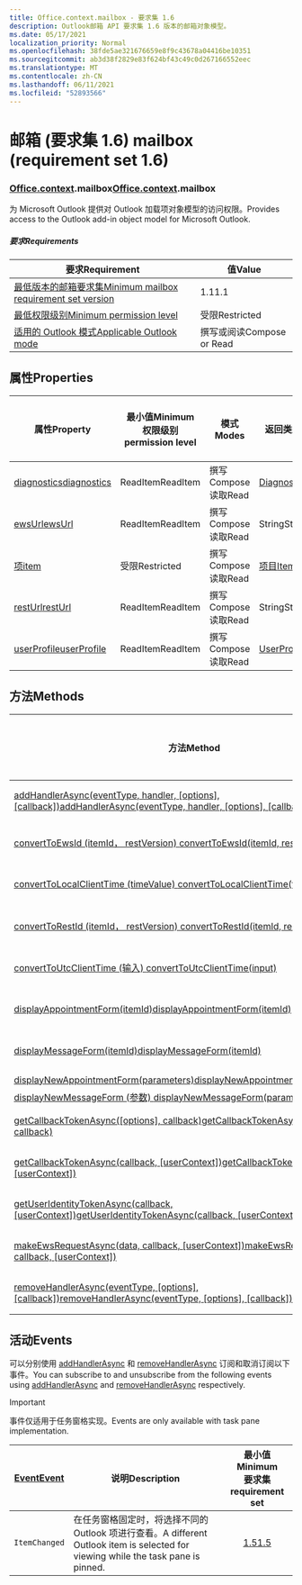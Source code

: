 ```yaml
---
title: Office.context.mailbox - 要求集 1.6
description: Outlook邮箱 API 要求集 1.6 版本的邮箱对象模型。
ms.date: 05/17/2021
localization_priority: Normal
ms.openlocfilehash: 38fde5ae321676659e8f9c43678a04416be10351
ms.sourcegitcommit: ab3d38f2829e83f624bf43c49c0d267166552eec
ms.translationtype: MT
ms.contentlocale: zh-CN
ms.lasthandoff: 06/11/2021
ms.locfileid: "52893566"
---
```

# <a name="mailbox-requirement-set-16"></a><span data-ttu-id="89adf-103">邮箱 (要求集 1.6) </span><span class="sxs-lookup"><span data-stu-id="89adf-103">mailbox (requirement set 1.6)</span></span>

### <a name="officecontextmailbox"></a><span data-ttu-id="89adf-104">[Office](office.md)[.context](office.context.md).mailbox</span><span class="sxs-lookup"><span data-stu-id="89adf-104">[Office](office.md)[.context](office.context.md).mailbox</span></span>

<span data-ttu-id="89adf-105">为 Microsoft Outlook 提供对 Outlook 加载项对象模型的访问权限。</span><span class="sxs-lookup"><span data-stu-id="89adf-105">Provides access to the Outlook add-in object model for Microsoft Outlook.</span></span>

##### <a name="requirements"></a><span data-ttu-id="89adf-106">要求</span><span class="sxs-lookup"><span data-stu-id="89adf-106">Requirements</span></span>

|<span data-ttu-id="89adf-107">要求</span><span class="sxs-lookup"><span data-stu-id="89adf-107">Requirement</span></span>| <span data-ttu-id="89adf-108">值</span><span class="sxs-lookup"><span data-stu-id="89adf-108">Value</span></span>|
|---|---|
|[<span data-ttu-id="89adf-109">最低版本的邮箱要求集</span><span class="sxs-lookup"><span data-stu-id="89adf-109">Minimum mailbox requirement set version</span></span>](../../requirement-sets/outlook-api-requirement-sets.md)| <span data-ttu-id="89adf-110">1.1</span><span class="sxs-lookup"><span data-stu-id="89adf-110">1.1</span></span>|
|[<span data-ttu-id="89adf-111">最低权限级别</span><span class="sxs-lookup"><span data-stu-id="89adf-111">Minimum permission level</span></span>](../../../outlook/understanding-outlook-add-in-permissions.md)| <span data-ttu-id="89adf-112">受限</span><span class="sxs-lookup"><span data-stu-id="89adf-112">Restricted</span></span>|
|[<span data-ttu-id="89adf-113">适用的 Outlook 模式</span><span class="sxs-lookup"><span data-stu-id="89adf-113">Applicable Outlook mode</span></span>](../../../outlook/outlook-add-ins-overview.md#extension-points)| <span data-ttu-id="89adf-114">撰写或阅读</span><span class="sxs-lookup"><span data-stu-id="89adf-114">Compose or Read</span></span>|

## <a name="properties"></a><span data-ttu-id="89adf-115">属性</span><span class="sxs-lookup"><span data-stu-id="89adf-115">Properties</span></span>

| <span data-ttu-id="89adf-116">属性</span><span class="sxs-lookup"><span data-stu-id="89adf-116">Property</span></span> | <span data-ttu-id="89adf-117">最小值</span><span class="sxs-lookup"><span data-stu-id="89adf-117">Minimum</span></span><br><span data-ttu-id="89adf-118">权限级别</span><span class="sxs-lookup"><span data-stu-id="89adf-118">permission level</span></span> | <span data-ttu-id="89adf-119">模式</span><span class="sxs-lookup"><span data-stu-id="89adf-119">Modes</span></span> | <span data-ttu-id="89adf-120">返回类型</span><span class="sxs-lookup"><span data-stu-id="89adf-120">Return type</span></span> | <span data-ttu-id="89adf-121">最小值</span><span class="sxs-lookup"><span data-stu-id="89adf-121">Minimum</span></span><br><span data-ttu-id="89adf-122">要求集</span><span class="sxs-lookup"><span data-stu-id="89adf-122">requirement set</span></span> |
|---|---|---|---|:---:|
| [<span data-ttu-id="89adf-123">diagnostics</span><span class="sxs-lookup"><span data-stu-id="89adf-123">diagnostics</span></span>](/javascript/api/outlook/office.mailbox?view=outlook-js-1.6&preserve-view=true#diagnostics) | <span data-ttu-id="89adf-124">ReadItem</span><span class="sxs-lookup"><span data-stu-id="89adf-124">ReadItem</span></span> | <span data-ttu-id="89adf-125">撰写</span><span class="sxs-lookup"><span data-stu-id="89adf-125">Compose</span></span><br><span data-ttu-id="89adf-126">读取</span><span class="sxs-lookup"><span data-stu-id="89adf-126">Read</span></span> | [<span data-ttu-id="89adf-127">Diagnostics</span><span class="sxs-lookup"><span data-stu-id="89adf-127">Diagnostics</span></span>](/javascript/api/outlook/office.diagnostics?view=outlook-js-1.6&preserve-view=true) | [<span data-ttu-id="89adf-128">1.1</span><span class="sxs-lookup"><span data-stu-id="89adf-128">1.1</span></span>](../requirement-set-1.1/outlook-requirement-set-1.1.md) |
| [<span data-ttu-id="89adf-129">ewsUrl</span><span class="sxs-lookup"><span data-stu-id="89adf-129">ewsUrl</span></span>](/javascript/api/outlook/office.mailbox?view=outlook-js-1.6&preserve-view=true#ewsurl) | <span data-ttu-id="89adf-130">ReadItem</span><span class="sxs-lookup"><span data-stu-id="89adf-130">ReadItem</span></span> | <span data-ttu-id="89adf-131">撰写</span><span class="sxs-lookup"><span data-stu-id="89adf-131">Compose</span></span><br><span data-ttu-id="89adf-132">读取</span><span class="sxs-lookup"><span data-stu-id="89adf-132">Read</span></span> | <span data-ttu-id="89adf-133">String</span><span class="sxs-lookup"><span data-stu-id="89adf-133">String</span></span> | [<span data-ttu-id="89adf-134">1.1</span><span class="sxs-lookup"><span data-stu-id="89adf-134">1.1</span></span>](../requirement-set-1.1/outlook-requirement-set-1.1.md) |
| [<span data-ttu-id="89adf-135">项</span><span class="sxs-lookup"><span data-stu-id="89adf-135">item</span></span>](office.context.mailbox.item.md) | <span data-ttu-id="89adf-136">受限</span><span class="sxs-lookup"><span data-stu-id="89adf-136">Restricted</span></span> | <span data-ttu-id="89adf-137">撰写</span><span class="sxs-lookup"><span data-stu-id="89adf-137">Compose</span></span><br><span data-ttu-id="89adf-138">读取</span><span class="sxs-lookup"><span data-stu-id="89adf-138">Read</span></span> | [<span data-ttu-id="89adf-139">项目</span><span class="sxs-lookup"><span data-stu-id="89adf-139">Item</span></span>](/javascript/api/outlook/office.item?view=outlook-js-1.6&preserve-view=true) | [<span data-ttu-id="89adf-140">1.1</span><span class="sxs-lookup"><span data-stu-id="89adf-140">1.1</span></span>](../requirement-set-1.1/outlook-requirement-set-1.1.md) |
| [<span data-ttu-id="89adf-141">restUrl</span><span class="sxs-lookup"><span data-stu-id="89adf-141">restUrl</span></span>](/javascript/api/outlook/office.mailbox?view=outlook-js-1.6&preserve-view=true#resturl) | <span data-ttu-id="89adf-142">ReadItem</span><span class="sxs-lookup"><span data-stu-id="89adf-142">ReadItem</span></span> | <span data-ttu-id="89adf-143">撰写</span><span class="sxs-lookup"><span data-stu-id="89adf-143">Compose</span></span><br><span data-ttu-id="89adf-144">读取</span><span class="sxs-lookup"><span data-stu-id="89adf-144">Read</span></span> | <span data-ttu-id="89adf-145">String</span><span class="sxs-lookup"><span data-stu-id="89adf-145">String</span></span> | [<span data-ttu-id="89adf-146">1.5</span><span class="sxs-lookup"><span data-stu-id="89adf-146">1.5</span></span>](../requirement-set-1.5/outlook-requirement-set-1.5.md) |
| [<span data-ttu-id="89adf-147">userProfile</span><span class="sxs-lookup"><span data-stu-id="89adf-147">userProfile</span></span>](/javascript/api/outlook/office.mailbox?view=outlook-js-1.6&preserve-view=true#userprofile) | <span data-ttu-id="89adf-148">ReadItem</span><span class="sxs-lookup"><span data-stu-id="89adf-148">ReadItem</span></span> | <span data-ttu-id="89adf-149">撰写</span><span class="sxs-lookup"><span data-stu-id="89adf-149">Compose</span></span><br><span data-ttu-id="89adf-150">读取</span><span class="sxs-lookup"><span data-stu-id="89adf-150">Read</span></span> | [<span data-ttu-id="89adf-151">UserProfile</span><span class="sxs-lookup"><span data-stu-id="89adf-151">UserProfile</span></span>](/javascript/api/outlook/office.userprofile?view=outlook-js-1.6&preserve-view=true) | [<span data-ttu-id="89adf-152">1.1</span><span class="sxs-lookup"><span data-stu-id="89adf-152">1.1</span></span>](../requirement-set-1.1/outlook-requirement-set-1.1.md) |

## <a name="methods"></a><span data-ttu-id="89adf-153">方法</span><span class="sxs-lookup"><span data-stu-id="89adf-153">Methods</span></span>

| <span data-ttu-id="89adf-154">方法</span><span class="sxs-lookup"><span data-stu-id="89adf-154">Method</span></span> | <span data-ttu-id="89adf-155">最小值</span><span class="sxs-lookup"><span data-stu-id="89adf-155">Minimum</span></span><br><span data-ttu-id="89adf-156">权限级别</span><span class="sxs-lookup"><span data-stu-id="89adf-156">permission level</span></span> | <span data-ttu-id="89adf-157">模式</span><span class="sxs-lookup"><span data-stu-id="89adf-157">Modes</span></span> | <span data-ttu-id="89adf-158">最小值</span><span class="sxs-lookup"><span data-stu-id="89adf-158">Minimum</span></span><br><span data-ttu-id="89adf-159">要求集</span><span class="sxs-lookup"><span data-stu-id="89adf-159">requirement set</span></span> |
|---|---|---|:---:|
| <span data-ttu-id="89adf-160">[addHandlerAsync(eventType, handler, [options], [callback])](/javascript/api/outlook/office.mailbox?view=outlook-js-1.6&preserve-view=true#addhandlerasync-eventtype--handler--options--callback-)</span><span class="sxs-lookup"><span data-stu-id="89adf-160">[addHandlerAsync(eventType, handler, [options], [callback])](/javascript/api/outlook/office.mailbox?view=outlook-js-1.6&preserve-view=true#addhandlerasync-eventtype--handler--options--callback-)</span></span> | <span data-ttu-id="89adf-161">ReadItem</span><span class="sxs-lookup"><span data-stu-id="89adf-161">ReadItem</span></span> | <span data-ttu-id="89adf-162">撰写</span><span class="sxs-lookup"><span data-stu-id="89adf-162">Compose</span></span><br><span data-ttu-id="89adf-163">读取</span><span class="sxs-lookup"><span data-stu-id="89adf-163">Read</span></span> | [<span data-ttu-id="89adf-164">1.5</span><span class="sxs-lookup"><span data-stu-id="89adf-164">1.5</span></span>](../requirement-set-1.5/outlook-requirement-set-1.5.md) |
| [<span data-ttu-id="89adf-165">convertToEwsId (itemId， restVersion) </span><span class="sxs-lookup"><span data-stu-id="89adf-165">convertToEwsId(itemId, restVersion)</span></span>](/javascript/api/outlook/office.mailbox?view=outlook-js-1.6&preserve-view=true#converttoewsid-itemid--restversion-) | <span data-ttu-id="89adf-166">受限</span><span class="sxs-lookup"><span data-stu-id="89adf-166">Restricted</span></span> | <span data-ttu-id="89adf-167">撰写</span><span class="sxs-lookup"><span data-stu-id="89adf-167">Compose</span></span><br><span data-ttu-id="89adf-168">读取</span><span class="sxs-lookup"><span data-stu-id="89adf-168">Read</span></span> | [<span data-ttu-id="89adf-169">1.3</span><span class="sxs-lookup"><span data-stu-id="89adf-169">1.3</span></span>](../requirement-set-1.3/outlook-requirement-set-1.3.md) |
| [<span data-ttu-id="89adf-170">convertToLocalClientTime (timeValue) </span><span class="sxs-lookup"><span data-stu-id="89adf-170">convertToLocalClientTime(timeValue)</span></span>](/javascript/api/outlook/office.mailbox?view=outlook-js-1.6&preserve-view=true#converttolocalclienttime-timevalue-) | <span data-ttu-id="89adf-171">ReadItem</span><span class="sxs-lookup"><span data-stu-id="89adf-171">ReadItem</span></span> | <span data-ttu-id="89adf-172">撰写</span><span class="sxs-lookup"><span data-stu-id="89adf-172">Compose</span></span><br><span data-ttu-id="89adf-173">读取</span><span class="sxs-lookup"><span data-stu-id="89adf-173">Read</span></span> | [<span data-ttu-id="89adf-174">1.1</span><span class="sxs-lookup"><span data-stu-id="89adf-174">1.1</span></span>](../requirement-set-1.1/outlook-requirement-set-1.1.md) |
| [<span data-ttu-id="89adf-175">convertToRestId (itemId， restVersion) </span><span class="sxs-lookup"><span data-stu-id="89adf-175">convertToRestId(itemId, restVersion)</span></span>](/javascript/api/outlook/office.mailbox?view=outlook-js-1.6&preserve-view=true#converttorestid-itemid--restversion-) | <span data-ttu-id="89adf-176">受限</span><span class="sxs-lookup"><span data-stu-id="89adf-176">Restricted</span></span> | <span data-ttu-id="89adf-177">撰写</span><span class="sxs-lookup"><span data-stu-id="89adf-177">Compose</span></span><br><span data-ttu-id="89adf-178">读取</span><span class="sxs-lookup"><span data-stu-id="89adf-178">Read</span></span> | [<span data-ttu-id="89adf-179">1.3</span><span class="sxs-lookup"><span data-stu-id="89adf-179">1.3</span></span>](../requirement-set-1.3/outlook-requirement-set-1.3.md) |
| [<span data-ttu-id="89adf-180">convertToUtcClientTime (输入) </span><span class="sxs-lookup"><span data-stu-id="89adf-180">convertToUtcClientTime(input)</span></span>](/javascript/api/outlook/office.mailbox?view=outlook-js-1.6&preserve-view=true#converttoutcclienttime-input-) | <span data-ttu-id="89adf-181">ReadItem</span><span class="sxs-lookup"><span data-stu-id="89adf-181">ReadItem</span></span> | <span data-ttu-id="89adf-182">撰写</span><span class="sxs-lookup"><span data-stu-id="89adf-182">Compose</span></span><br><span data-ttu-id="89adf-183">读取</span><span class="sxs-lookup"><span data-stu-id="89adf-183">Read</span></span> | [<span data-ttu-id="89adf-184">1.1</span><span class="sxs-lookup"><span data-stu-id="89adf-184">1.1</span></span>](../requirement-set-1.1/outlook-requirement-set-1.1.md) |
| [<span data-ttu-id="89adf-185">displayAppointmentForm(itemId)</span><span class="sxs-lookup"><span data-stu-id="89adf-185">displayAppointmentForm(itemId)</span></span>](/javascript/api/outlook/office.mailbox?view=outlook-js-1.6&preserve-view=true#displayappointmentform-itemid-) | <span data-ttu-id="89adf-186">ReadItem</span><span class="sxs-lookup"><span data-stu-id="89adf-186">ReadItem</span></span> | <span data-ttu-id="89adf-187">撰写</span><span class="sxs-lookup"><span data-stu-id="89adf-187">Compose</span></span><br><span data-ttu-id="89adf-188">读取</span><span class="sxs-lookup"><span data-stu-id="89adf-188">Read</span></span> | [<span data-ttu-id="89adf-189">1.1</span><span class="sxs-lookup"><span data-stu-id="89adf-189">1.1</span></span>](../requirement-set-1.1/outlook-requirement-set-1.1.md) |
| [<span data-ttu-id="89adf-190">displayMessageForm(itemId)</span><span class="sxs-lookup"><span data-stu-id="89adf-190">displayMessageForm(itemId)</span></span>](/javascript/api/outlook/office.mailbox?view=outlook-js-1.6&preserve-view=true#displaymessageform-itemid-) | <span data-ttu-id="89adf-191">ReadItem</span><span class="sxs-lookup"><span data-stu-id="89adf-191">ReadItem</span></span> | <span data-ttu-id="89adf-192">撰写</span><span class="sxs-lookup"><span data-stu-id="89adf-192">Compose</span></span><br><span data-ttu-id="89adf-193">读取</span><span class="sxs-lookup"><span data-stu-id="89adf-193">Read</span></span> | [<span data-ttu-id="89adf-194">1.1</span><span class="sxs-lookup"><span data-stu-id="89adf-194">1.1</span></span>](../requirement-set-1.1/outlook-requirement-set-1.1.md) |
| [<span data-ttu-id="89adf-195">displayNewAppointmentForm(parameters)</span><span class="sxs-lookup"><span data-stu-id="89adf-195">displayNewAppointmentForm(parameters)</span></span>](/javascript/api/outlook/office.mailbox?view=outlook-js-1.6&preserve-view=true#displaynewappointmentform-parameters-) | <span data-ttu-id="89adf-196">ReadItem</span><span class="sxs-lookup"><span data-stu-id="89adf-196">ReadItem</span></span> | <span data-ttu-id="89adf-197">读取</span><span class="sxs-lookup"><span data-stu-id="89adf-197">Read</span></span> | [<span data-ttu-id="89adf-198">1.1</span><span class="sxs-lookup"><span data-stu-id="89adf-198">1.1</span></span>](../requirement-set-1.1/outlook-requirement-set-1.1.md) |
| [<span data-ttu-id="89adf-199">displayNewMessageForm (参数) </span><span class="sxs-lookup"><span data-stu-id="89adf-199">displayNewMessageForm(parameters)</span></span>](/javascript/api/outlook/office.mailbox?view=outlook-js-1.6&preserve-view=true#displaynewmessageform-parameters-) | <span data-ttu-id="89adf-200">ReadItem</span><span class="sxs-lookup"><span data-stu-id="89adf-200">ReadItem</span></span> | <span data-ttu-id="89adf-201">读取</span><span class="sxs-lookup"><span data-stu-id="89adf-201">Read</span></span> | [<span data-ttu-id="89adf-202">1.6</span><span class="sxs-lookup"><span data-stu-id="89adf-202">1.6</span></span>](../requirement-set-1.6/outlook-requirement-set-1.6.md) |
| <span data-ttu-id="89adf-203">[getCallbackTokenAsync([options], callback)](/javascript/api/outlook/office.mailbox?view=outlook-js-1.6&preserve-view=true#getcallbacktokenasync-options--callback-)</span><span class="sxs-lookup"><span data-stu-id="89adf-203">[getCallbackTokenAsync([options], callback)](/javascript/api/outlook/office.mailbox?view=outlook-js-1.6&preserve-view=true#getcallbacktokenasync-options--callback-)</span></span> | <span data-ttu-id="89adf-204">ReadItem</span><span class="sxs-lookup"><span data-stu-id="89adf-204">ReadItem</span></span> | <span data-ttu-id="89adf-205">撰写</span><span class="sxs-lookup"><span data-stu-id="89adf-205">Compose</span></span><br><span data-ttu-id="89adf-206">读取</span><span class="sxs-lookup"><span data-stu-id="89adf-206">Read</span></span> | [<span data-ttu-id="89adf-207">1.5</span><span class="sxs-lookup"><span data-stu-id="89adf-207">1.5</span></span>](../requirement-set-1.5/outlook-requirement-set-1.5.md) |
| <span data-ttu-id="89adf-208">[getCallbackTokenAsync(callback, [userContext])](/javascript/api/outlook/office.mailbox?view=outlook-js-1.6&preserve-view=true#getcallbacktokenasync-callback--usercontext-)</span><span class="sxs-lookup"><span data-stu-id="89adf-208">[getCallbackTokenAsync(callback, [userContext])](/javascript/api/outlook/office.mailbox?view=outlook-js-1.6&preserve-view=true#getcallbacktokenasync-callback--usercontext-)</span></span> | <span data-ttu-id="89adf-209">ReadItem</span><span class="sxs-lookup"><span data-stu-id="89adf-209">ReadItem</span></span> | <span data-ttu-id="89adf-210">撰写</span><span class="sxs-lookup"><span data-stu-id="89adf-210">Compose</span></span><br><span data-ttu-id="89adf-211">读取</span><span class="sxs-lookup"><span data-stu-id="89adf-211">Read</span></span> | [<span data-ttu-id="89adf-212">1.3</span><span class="sxs-lookup"><span data-stu-id="89adf-212">1.3</span></span>](../requirement-set-1.3/outlook-requirement-set-1.3.md)<br>[<span data-ttu-id="89adf-213">1.1</span><span class="sxs-lookup"><span data-stu-id="89adf-213">1.1</span></span>](../requirement-set-1.1/outlook-requirement-set-1.1.md) |
| <span data-ttu-id="89adf-214">[getUserIdentityTokenAsync(callback, [userContext])](/javascript/api/outlook/office.mailbox?view=outlook-js-1.6&preserve-view=true#getuseridentitytokenasync-callback--usercontext-)</span><span class="sxs-lookup"><span data-stu-id="89adf-214">[getUserIdentityTokenAsync(callback, [userContext])](/javascript/api/outlook/office.mailbox?view=outlook-js-1.6&preserve-view=true#getuseridentitytokenasync-callback--usercontext-)</span></span> | <span data-ttu-id="89adf-215">ReadItem</span><span class="sxs-lookup"><span data-stu-id="89adf-215">ReadItem</span></span> | <span data-ttu-id="89adf-216">撰写</span><span class="sxs-lookup"><span data-stu-id="89adf-216">Compose</span></span><br><span data-ttu-id="89adf-217">读取</span><span class="sxs-lookup"><span data-stu-id="89adf-217">Read</span></span> | [<span data-ttu-id="89adf-218">1.1</span><span class="sxs-lookup"><span data-stu-id="89adf-218">1.1</span></span>](../requirement-set-1.1/outlook-requirement-set-1.1.md) |
| <span data-ttu-id="89adf-219">[makeEwsRequestAsync(data, callback, [userContext])](/javascript/api/outlook/office.mailbox?view=outlook-js-1.6&preserve-view=true#makeewsrequestasync-data--callback--usercontext-)</span><span class="sxs-lookup"><span data-stu-id="89adf-219">[makeEwsRequestAsync(data, callback, [userContext])](/javascript/api/outlook/office.mailbox?view=outlook-js-1.6&preserve-view=true#makeewsrequestasync-data--callback--usercontext-)</span></span> | <span data-ttu-id="89adf-220">ReadWriteMailbox</span><span class="sxs-lookup"><span data-stu-id="89adf-220">ReadWriteMailbox</span></span> | <span data-ttu-id="89adf-221">撰写</span><span class="sxs-lookup"><span data-stu-id="89adf-221">Compose</span></span><br><span data-ttu-id="89adf-222">读取</span><span class="sxs-lookup"><span data-stu-id="89adf-222">Read</span></span> | [<span data-ttu-id="89adf-223">1.1</span><span class="sxs-lookup"><span data-stu-id="89adf-223">1.1</span></span>](../requirement-set-1.1/outlook-requirement-set-1.1.md) |
| <span data-ttu-id="89adf-224">[removeHandlerAsync(eventType, [options], [callback])](/javascript/api/outlook/office.mailbox?view=outlook-js-1.6&preserve-view=true#removehandlerasync-eventtype--options--callback-)</span><span class="sxs-lookup"><span data-stu-id="89adf-224">[removeHandlerAsync(eventType, [options], [callback])](/javascript/api/outlook/office.mailbox?view=outlook-js-1.6&preserve-view=true#removehandlerasync-eventtype--options--callback-)</span></span> | <span data-ttu-id="89adf-225">ReadItem</span><span class="sxs-lookup"><span data-stu-id="89adf-225">ReadItem</span></span> | <span data-ttu-id="89adf-226">撰写</span><span class="sxs-lookup"><span data-stu-id="89adf-226">Compose</span></span><br><span data-ttu-id="89adf-227">读取</span><span class="sxs-lookup"><span data-stu-id="89adf-227">Read</span></span> | [<span data-ttu-id="89adf-228">1.5</span><span class="sxs-lookup"><span data-stu-id="89adf-228">1.5</span></span>](../requirement-set-1.5/outlook-requirement-set-1.5.md) |

## <a name="events"></a><span data-ttu-id="89adf-229">活动</span><span class="sxs-lookup"><span data-stu-id="89adf-229">Events</span></span>

<span data-ttu-id="89adf-230">可以分别使用 [addHandlerAsync](/javascript/api/outlook/office.mailbox?view=outlook-js-1.6&preserve-view=true#addhandlerasync-eventtype--handler--options--callback-) 和 [removeHandlerAsync](/javascript/api/outlook/office.mailbox?view=outlook-js-1.6&preserve-view=true#removehandlerasync-eventtype--options--callback-) 订阅和取消订阅以下事件。</span><span class="sxs-lookup"><span data-stu-id="89adf-230">You can subscribe to and unsubscribe from the following events using [addHandlerAsync](/javascript/api/outlook/office.mailbox?view=outlook-js-1.6&preserve-view=true#addhandlerasync-eventtype--handler--options--callback-) and [removeHandlerAsync](/javascript/api/outlook/office.mailbox?view=outlook-js-1.6&preserve-view=true#removehandlerasync-eventtype--options--callback-) respectively.</span></span>

> [!IMPORTANT]
> <span data-ttu-id="89adf-231">事件仅适用于任务窗格实现。</span><span class="sxs-lookup"><span data-stu-id="89adf-231">Events are only available with task pane implementation.</span></span>

| [<span data-ttu-id="89adf-232">Event</span><span class="sxs-lookup"><span data-stu-id="89adf-232">Event</span></span>](/javascript/api/office/office.eventtype) | <span data-ttu-id="89adf-233">说明</span><span class="sxs-lookup"><span data-stu-id="89adf-233">Description</span></span> | <span data-ttu-id="89adf-234">最小值</span><span class="sxs-lookup"><span data-stu-id="89adf-234">Minimum</span></span><br><span data-ttu-id="89adf-235">要求集</span><span class="sxs-lookup"><span data-stu-id="89adf-235">requirement set</span></span> |
|---|---|:---:|
|`ItemChanged`| <span data-ttu-id="89adf-236">在任务窗格固定时，将选择不同的 Outlook 项进行查看。</span><span class="sxs-lookup"><span data-stu-id="89adf-236">A different Outlook item is selected for viewing while the task pane is pinned.</span></span> | [<span data-ttu-id="89adf-237">1.5</span><span class="sxs-lookup"><span data-stu-id="89adf-237">1.5</span></span>](../requirement-set-1.5/outlook-requirement-set-1.5.md) |
